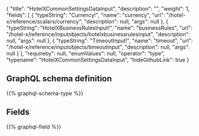 {
  "title": "HotelXCommonSettingsDataInput",
  "description": "",
  "weight": 1,
  "fields": [
    {
      "typeString": "Currency!",
      "name": "currency",
      "url": "/hotel-x/reference/scalars/currency",
      "description": null,
      "args": null
    },
    {
      "typeString": "HotelXBusinessRulesInput!",
      "name": "businessRules",
      "url": "/hotel-x/reference/inputobjects/hotelxbusinessrulesinput",
      "description": null,
      "args": null
    },
    {
      "typeString": "TimeoutInput!",
      "name": "timeout",
      "url": "/hotel-x/reference/inputobjects/timeoutinput",
      "description": null,
      "args": null
    }
  ],
  "requireby": null,
  "enumValues": null,
  "operator": "type",
  "typename": "HotelXCommonSettingsDataInput",
  "hideGithubLink": true
}
## GraphQL schema definition

{{% graphql-schema-type %}}

## Fields

{{% graphql-field %}}
